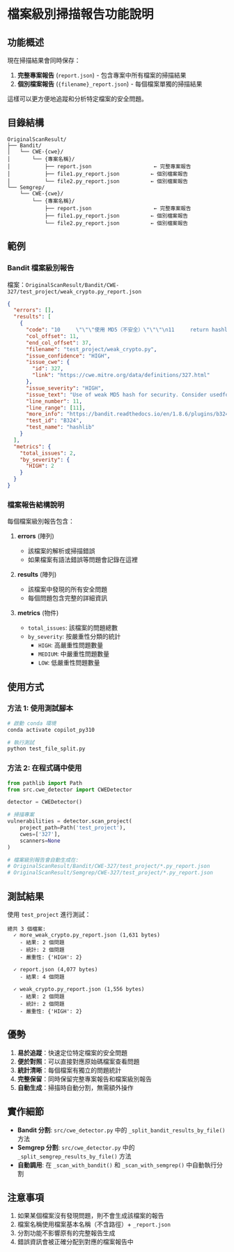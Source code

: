 # 檔案級別掃描報告功能說明

## 功能概述

現在掃描結果會同時保存：
1. **完整專案報告** (`report.json`) - 包含專案中所有檔案的掃描結果
2. **個別檔案報告** (`{filename}_report.json`) - 每個檔案單獨的掃描結果

這樣可以更方便地追蹤和分析特定檔案的安全問題。

## 目錄結構

```
OriginalScanResult/
├── Bandit/
│   └── CWE-{cwe}/
│       └── {專案名稱}/
│           ├── report.json                    ← 完整專案報告
│           ├── file1.py_report.json          ← 個別檔案報告
│           └── file2.py_report.json          ← 個別檔案報告
└── Semgrep/
    └── CWE-{cwe}/
        └── {專案名稱}/
            ├── report.json                    ← 完整專案報告
            ├── file1.py_report.json          ← 個別檔案報告
            └── file2.py_report.json          ← 個別檔案報告
```

## 範例

### Bandit 檔案級別報告

檔案：`OriginalScanResult/Bandit/CWE-327/test_project/weak_crypto.py_report.json`

```json
{
  "errors": [],
  "results": [
    {
      "code": "10     \"\"\"使用 MD5（不安全）\"\"\"\n11     return hashlib.md5(data.encode()).hexdigest()\n12 \n",
      "col_offset": 11,
      "end_col_offset": 37,
      "filename": "test_project/weak_crypto.py",
      "issue_confidence": "HIGH",
      "issue_cwe": {
        "id": 327,
        "link": "https://cwe.mitre.org/data/definitions/327.html"
      },
      "issue_severity": "HIGH",
      "issue_text": "Use of weak MD5 hash for security. Consider usedforsecurity=False",
      "line_number": 11,
      "line_range": [11],
      "more_info": "https://bandit.readthedocs.io/en/1.8.6/plugins/b324_hashlib.html",
      "test_id": "B324",
      "test_name": "hashlib"
    }
  ],
  "metrics": {
    "total_issues": 2,
    "by_severity": {
      "HIGH": 2
    }
  }
}
```

### 檔案報告結構說明

每個檔案級別報告包含：

1. **errors** (陣列)
   - 該檔案的解析或掃描錯誤
   - 如果檔案有語法錯誤等問題會記錄在這裡

2. **results** (陣列)
   - 該檔案中發現的所有安全問題
   - 每個問題包含完整的詳細資訊

3. **metrics** (物件)
   - `total_issues`: 該檔案的問題總數
   - `by_severity`: 按嚴重性分類的統計
     - `HIGH`: 高嚴重性問題數量
     - `MEDIUM`: 中嚴重性問題數量
     - `LOW`: 低嚴重性問題數量

## 使用方式

### 方法 1: 使用測試腳本

```bash
# 啟動 conda 環境
conda activate copilot_py310

# 執行測試
python test_file_split.py
```

### 方法 2: 在程式碼中使用

```python
from pathlib import Path
from src.cwe_detector import CWEDetector

detector = CWEDetector()

# 掃描專案
vulnerabilities = detector.scan_project(
    project_path=Path('test_project'),
    cwes=['327'],
    scanners=None
)

# 檔案級別報告會自動生成在:
# OriginalScanResult/Bandit/CWE-327/test_project/*.py_report.json
# OriginalScanResult/Semgrep/CWE-327/test_project/*.py_report.json
```

## 測試結果

使用 `test_project` 進行測試：

```
總共 3 個檔案:
  ✓ more_weak_crypto.py_report.json (1,631 bytes)
    - 結果: 2 個問題
    - 統計: 2 個問題
    - 嚴重性: {'HIGH': 2}
    
  ✓ report.json (4,077 bytes)
    - 結果: 4 個問題
    
  ✓ weak_crypto.py_report.json (1,556 bytes)
    - 結果: 2 個問題
    - 統計: 2 個問題
    - 嚴重性: {'HIGH': 2}
```

## 優勢

1. **易於追蹤**：快速定位特定檔案的安全問題
2. **便於對照**：可以直接對應原始碼檔案查看問題
3. **統計清晰**：每個檔案有獨立的問題統計
4. **完整保留**：同時保留完整專案報告和檔案級別報告
5. **自動生成**：掃描時自動分割，無需額外操作

## 實作細節

- **Bandit 分割**: `src/cwe_detector.py` 中的 `_split_bandit_results_by_file()` 方法
- **Semgrep 分割**: `src/cwe_detector.py` 中的 `_split_semgrep_results_by_file()` 方法
- **自動調用**: 在 `_scan_with_bandit()` 和 `_scan_with_semgrep()` 中自動執行分割

## 注意事項

1. 如果某個檔案沒有發現問題，則不會生成該檔案的報告
2. 檔案名稱使用檔案基本名稱（不含路徑）+ `_report.json`
3. 分割功能不影響原有的完整報告生成
4. 錯誤資訊會被正確分配到對應的檔案報告中
